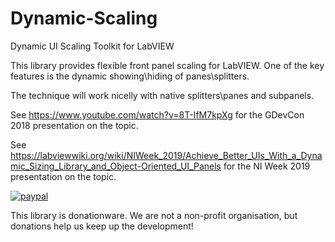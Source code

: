 # Dynamic-Scaling
Dynamic UI Scaling Toolkit for LabVIEW

This library provides flexible front panel scaling for LabVIEW. One of the key features is the dynamic showing\hiding of panes\splitters.

The technique will work nicelly with native splitters\panes and subpanels.

See https://www.youtube.com/watch?v=8T-IfM7kpXg for the GDevCon 2018 presentation on the topic. 

See https://labviewwiki.org/wiki/NIWeek_2019/Achieve_Better_UIs_With_a_Dynamic_Sizing_Library_and_Object-Oriented_UI_Panels for the NI Week 2019 presentation on the topic.

[![paypal](https://www.paypalobjects.com/en_US/i/btn/btn_donateCC_LG.gif)](https://www.paypal.com/cgi-bin/webscr?cmd=_s-xclick&hosted_button_id=LVKQF59D5L3TC)

This library is donationware. We are not a non-profit organisation, but donations help us keep up the development! 
